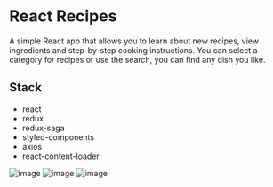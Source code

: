 # React Recipes

A simple React app that allows you to learn about new recipes, view ingredients and step-by-step cooking instructions.
You can select a category for recipes or use the search, you can find any dish you like.

## Stack
* react
* redux
* redux-saga
* styled-components
* axios
* react-content-loader

![image](https://user-images.githubusercontent.com/44317017/135297507-81ce49d1-25bf-4986-a57d-81f2fefcbc0a.png)
![image](https://user-images.githubusercontent.com/44317017/135299240-22037e76-0b8c-494d-a3ec-3201b4ea6fe5.png)
![image](https://user-images.githubusercontent.com/44317017/135297808-44a92a4d-97df-432d-9459-6fa00a4e5a25.png)
